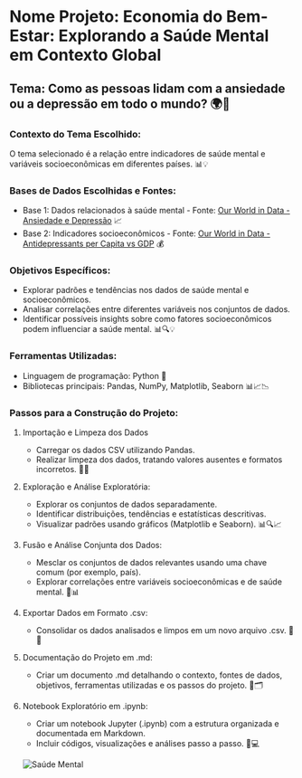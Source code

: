 # Nome Projeto: Economia do Bem-Estar: Explorando a Saúde Mental em Contexto Global
## Tema: Como as pessoas lidam com a ansiedade ou a depressão em todo o mundo? 🌍🧠

### Contexto do Tema Escolhido:
O tema selecionado é a relação entre indicadores de saúde mental e variáveis socioeconômicas em diferentes países. 📊💡

### Bases de Dados Escolhidas e Fontes:
- Base 1: Dados relacionados à saúde mental - Fonte: [Our World in Data - Ansiedade e Depressão](https://ourworldindata.org/grapher/dealing-with-anxiety-depression-comparison) 📈
- Base 2: Indicadores socioeconômicos  - Fonte: [Our World in Data - Antidepressants per Capita vs GDP](https://ourworldindata.org/grapher/antidepressants-per-capita-vs-gdp) 💰

### Objetivos Específicos:
- Explorar padrões e tendências nos dados de saúde mental e socioeconômicos.
- Analisar correlações entre diferentes variáveis nos conjuntos de dados.
- Identificar possíveis insights sobre como fatores socioeconômicos podem influenciar a saúde mental. 📊🔍💡

### Ferramentas Utilizadas:
- Linguagem de programação: Python 🐍
- Bibliotecas principais: Pandas, NumPy, Matplotlib, Seaborn 📊📈📉

### Passos para a Construção do Projeto:
1. Importação e Limpeza dos Dados
    - Carregar os dados CSV utilizando Pandas.
    - Realizar limpeza dos dados, tratando valores ausentes e formatos incorretos. 🧹📑
2. Exploração e Análise Exploratória:
    - Explorar os conjuntos de dados separadamente.
    - Identificar distribuições, tendências e estatísticas descritivas.
    - Visualizar padrões usando gráficos (Matplotlib e Seaborn). 📊🔍📈
3. Fusão e Análise Conjunta dos Dados:
    - Mesclar os conjuntos de dados relevantes usando uma chave comum (por exemplo, país).
    - Explorar correlações entre variáveis socioeconômicas e de saúde mental. 🤝📊
4. Exportar Dados em Formato .csv:
    - Consolidar os dados analisados e limpos em um novo arquivo .csv. 📂💾
5. Documentação do Projeto em .md:
    - Criar um documento .md detalhando o contexto, fontes de dados, objetivos, ferramentas utilizadas e os passos do projeto. 📝🗂️
6. Notebook Exploratório em .ipynb:
    - Criar um notebook Jupyter (.ipynb) com a estrutura organizada e documentada em Markdown.
    - Incluir códigos, visualizações e análises passo a passo. 📓💻

    ![Saúde Mental](https://br.pinterest.com/pin/917819599036322470/.png)

